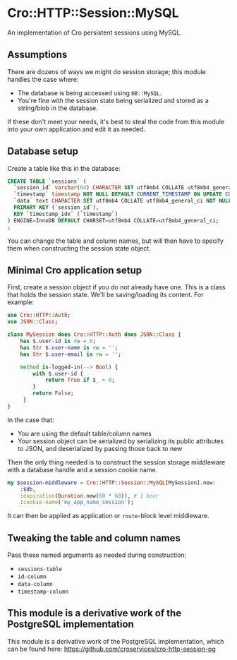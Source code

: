 # Cro::HTTP::Session::MySQL

An implementation of Cro persistent sessions using MySQL.

## Assumptions

There are dozens of ways we might do session storage; this module handles
the case where: 

* The database is being accessed using `DB::MySQL`.
* You're fine with the session state being serialized and stored as a
  string/blob in the database.

If these don't meet your needs, it's best to steal the code from this
module into your own application and edit it as needed.

## Database setup

Create a table like this in the database:

```sql
CREATE TABLE `sessions` (
  `session_id` varchar(64) CHARACTER SET utf8mb4 COLLATE utf8mb4_general_ci NOT NULL,
  `timestamp` timestamp NOT NULL DEFAULT CURRENT_TIMESTAMP ON UPDATE CURRENT_TIMESTAMP,
  `data` text CHARACTER SET utf8mb4 COLLATE utf8mb4_general_ci NOT NULL,
  PRIMARY KEY (`session_id`),
  KEY `timestamp_idx` (`timestamp`)
) ENGINE=InnoDB DEFAULT CHARSET=utf8mb4 COLLATE=utf8mb4_general_ci;
;
```

You can change the table and column names, but will then have to specify
them when constructing the session state object.

## Minimal Cro application setup

First, create a session object if you do not already have one. This is
a class that holds the session state. We'll be saving/loading its content.
For example:

```raku
use Cro::HTTP::Auth;
use JSON::Class;

class MySession does Cro::HTTP::Auth does JSON::Class {
    has $.user-id is rw = 0;
    has Str $.user-name is rw = '';
    has Str $.user-email is rw = '';

    method is-logged-in(--> Bool) {
        with $.user-id {
            return True if $_ > 0;
        }
        return False;
     }
}
```

In the case that:

* You are using the default table/column names
* Your session object can be serialized by serializing its public attributes
  to JSON, and deserialized by passing those back to new

Then the only thing needed is to construct the session storage middleware with
a database handle and a session cookie name.

```raku
my $session-middleware = Cro::HTTP::Session::MySQL[MySession].new:
    :$db,
    :expiration(Duration.new(60 * 60)), # 1 hour
    :cookie-name('my_app_name_session');
```

It can then be applied as application or `route`-block level middleware. 

## Tweaking the table and column names

Pass these named arguments as needed during construction:

* `sessions-table`
* `id-column`
* `data-column`
* `timestamp-column`

## This module is a derivative work of the PostgreSQL implementation

This module is a derivative work of the PostgreSQL implementation, which can be
found here: https://github.com/croservices/cro-http-session-pg
